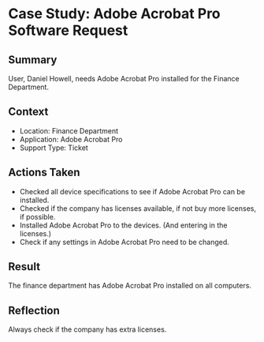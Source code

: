 # Case Study: Adobe Acrobat Pro Software Request

## Summary 
User, Daniel Howell, needs Adobe Acrobat Pro installed for the Finance Department. 

## Context
- Location: Finance Department
- Application: Adobe Acrobat Pro
- Support Type: Ticket

## Actions Taken
- Checked all device specifications to see if Adobe Acrobat Pro can be installed.
- Checked if the company has licenses available, if not buy more licenses, if possible.
- Installed Adobe Acrobat Pro to the devices. (And entering in the licenses.)
- Check if any settings in Adobe Acrobat Pro need to be changed.

## Result
The finance department has Adobe Acrobat Pro installed on all computers.

## Reflection
Always check if the company has extra licenses.
